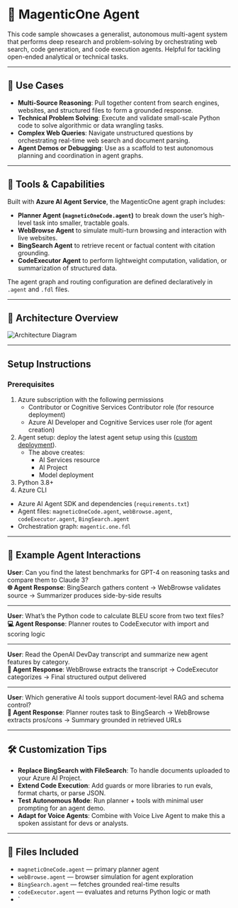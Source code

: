 # 🧠 MagenticOne Agent

This code sample showcases a generalist, autonomous multi-agent system that performs deep research and problem-solving by orchestrating web search, code generation, and code execution agents. Helpful for tackling open-ended analytical or technical tasks.

---

## 💼 Use Cases

- **Multi-Source Reasoning**: Pull together content from search engines, websites, and structured files to form a grounded response.
- **Technical Problem Solving**: Execute and validate small-scale Python code to solve algorithmic or data wrangling tasks.
- **Complex Web Queries**: Navigate unstructured questions by orchestrating real-time web search and document parsing.
- **Agent Demos or Debugging**: Use as a scaffold to test autonomous planning and coordination in agent graphs.

---

## 🧩 Tools & Capabilities

Built with **Azure AI Agent Service**, the MagenticOne agent graph includes:

- **Planner Agent (`magneticOneCode.agent`)** to break down the user’s high-level task into smaller, tractable goals.
- **WebBrowse Agent** to simulate multi-turn browsing and interaction with live websites.
- **BingSearch Agent** to retrieve recent or factual content with citation grounding.
- **CodeExecutor Agent** to perform lightweight computation, validation, or summarization of structured data.

The agent graph and routing configuration are defined declaratively in `.agent` and `.fdl` files.

---

## 🧠 Architecture Overview

![Architecture Diagram](assets/architecture-magenticone.png)

---

## Setup Instructions

### Prerequisites

1. Azure subscription with the following permissions
   - Contributor or Cognitive Services Contributor role (for resource deployment)
   - Azure AI Developer and Cognitive Services user role (for agent creation)
2. Agent setup: deploy the latest agent setup using this ([custom deployment](https://www.aka.ms/basic-agent-deployment)).
   - The above creates:
      - AI Services resource
      - AI Project
      - Model deployment
3. Python 3.8+
4. Azure CLI
   
- Azure AI Agent SDK and dependencies (`requirements.txt`)
- Agent files: `magneticOneCode.agent`, `webBrowse.agent`, `codeExecutor.agent`, `BingSearch.agent`
- Orchestration graph: `magentic.one.fdl`

---

## 💬 Example Agent Interactions

**User**: Can you find the latest benchmarks for GPT-4 on reasoning tasks and compare them to Claude 3?  
**🌐 Agent Response**: BingSearch gathers content → WebBrowse validates source → Summarizer produces side-by-side results

---

**User**: What’s the Python code to calculate BLEU score from two text files?  
**💻 Agent Response**: Planner routes to CodeExecutor with import and scoring logic

---

**User**: Read the OpenAI DevDay transcript and summarize new agent features by category.  
**📖 Agent Response**: WebBrowse extracts the transcript → CodeExecutor categorizes → Final structured output delivered

---

**User**: Which generative AI tools support document-level RAG and schema control?  
**🔎 Agent Response**: Planner routes task to BingSearch → WebBrowse extracts pros/cons → Summary grounded in retrieved URLs

---

## 🛠 Customization Tips

- **Replace BingSearch with FileSearch**: To handle documents uploaded to your Azure AI Project.
- **Extend Code Execution**: Add guards or more libraries to run evals, format charts, or parse JSON.
- **Test Autonomous Mode**: Run planner + tools with minimal user prompting for an agent demo.
- **Adapt for Voice Agents**: Combine with Voice Live Agent to make this a spoken assistant for devs or analysts.

---

## 📁 Files Included

- `magneticOneCode.agent` — primary planner agent
- `webBrowse.agent` — browser simulation for agent exploration
- `BingSearch.agent` — fetches grounded real-time results
- `codeExecutor.agent` — evaluates and returns Python logic or math
- `
